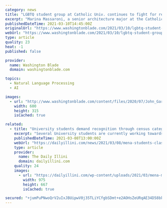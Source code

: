 ```yaml
---
category: news
title: "LGBTQ student group at Catholic Univ. continues to fight for recognition"
excerpt: "Marina Massaroni, a senior architecture major at the Catholic University of America, recalled instantly making friends during her first meeting with CUAllies, the organization of which she is now vice president."
publishedDateTime: 2021-03-10T14:45:00Z
originalUrl: "https://www.washingtonblade.com/2021/03/10/lgbtq-student-group-at-catholic-univ-continues-to-fight-for-recognition/"
webUrl: "https://www.washingtonblade.com/2021/03/10/lgbtq-student-group-at-catholic-univ-continues-to-fight-for-recognition/"
type: article
quality: 23
heat: -1
published: false

provider:
  name: Washington Blade
  domain: washingtonblade.com

topics:
  - Natural Language Processing
  - AI

images:
  - url: "http://www.washingtonblade.com/content/files/2020/07/John_Garvey_social_media_courtesy_CUA.jpg"
    width: 600
    height: 315
    isCached: true

related:
  - title: "University students demand recognition through census category"
    excerpt: "Several University students are currently working towards getting a space for the Middle East and North Africa  community and advocating for the identification of Middle Eastern and North African classifications on student censuses."
    publishedDateTime: 2021-03-08T13:00:00Z
    webUrl: "https://dailyillini.com/news/2021/03/08/mena-students-classifications/"
    type: article
    provider:
      name: The Daily Illini
      domain: dailyillini.com
    quality: 24
    images:
      - url: "https://dailyillini.com/wp-content/uploads/2021/03/mena-map.png"
        width: 975
        height: 667
        isCached: true

secured: "+jumPuPNwoQrV2uIxJBUipwV0j35TLiYCfgbSDmt+e2AOHsZeURqAE34D58bksnFHqiZzK5Cc04eFci/h0wBcJ+10z1YCsRBMMrrsI6SVwlEgKxyhinkMBG8UtYJF4hE3N/gwyw367XjXcJ94KPJDvpgh2sA441crp7iUclcGYf4vvseDfwcEL5vJC9I7lN1/EY0qJ0nGWTily2tCNzZo/xqbHSvVX93pUYm79b5xT2SpBjJ5SCCGsBAFT7hHIO7p596suwf5LNrwgHYabbAogNAP/bQmRBqwU6vXlgVuh4U5RfSLOotKRdMVxhmUoNpWAB4v3Y9/lyNPXwixsQjYLrd1gkI2R7zUf6C9SQOqa4=;Ey6omyuvdUH3UAr3n1zlig=="
---
```


